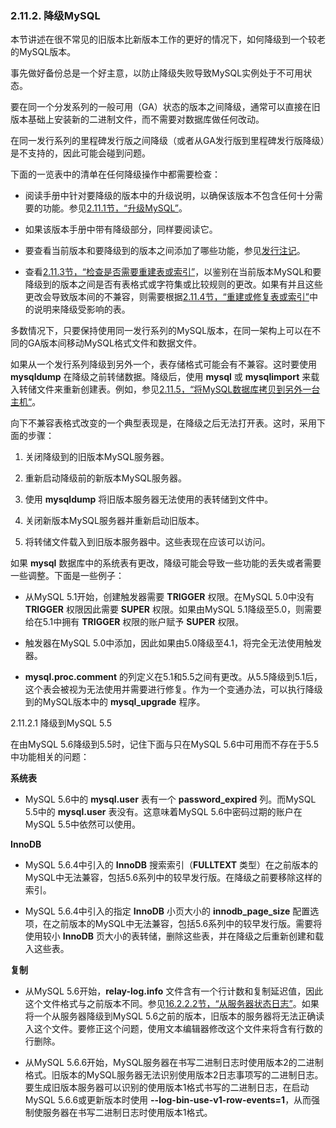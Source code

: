 ### 2.11.2. 降级MySQL

本节讲述在很不常见的旧版本比新版本工作的更好的情况下，如何降级到一个较老的MySQL版本。

事先做好备份总是一个好主意，以防止降级失败导致MySQL实例处于不可用状态。

要在同一个分发系列的一般可用（GA）状态的版本之间降级，通常可以直接在旧版本基础上安装新的二进制文件，而不需要对数据库做任何改动。

在同一发行系列的里程碑发行版之间降级（或者从GA发行版到里程碑发行版降级）是不支持的，因此可能会碰到问题。

下面的一览表中的清单在任何降级操作中都需要检查：

* 阅读手册中针对要降级的版本中的升级说明，以确保该版本不包含任何十分需要的功能。参见[2.11.1节，“升级MySQL”](./02.11.00_Upgrading_or_Downgrading_MySQL.md)。

* 如果该版本手册中带有降级部分，同样要阅读它。

* 要查看当前版本和要降级到的版本之间添加了哪些功能，参见[发行注记](http://dev.mysql.com/doc/relnotes/mysql/5.6/en/)。

* 查看[2.11.3节，“检查是否需要重建表或索引”](./02.11.03_Checking_Whether_Tables_or_Indexes_Must_Be_Rebuilt.md)，以鉴别在当前版本MySQL和要降级到的版本之间是否有表格式或字符集或比较规则的更改。如果有并且这些更改会导致版本间的不兼容，则需要根据[2.11.4节，“重建或修复表或索引”](./02.11.04_Rebuilding_or_Repairing_Tables_or_Indexes.md)中的说明来降级受影响的表。

多数情况下，只要保持使用同一发行系列的MySQL版本，在同一架构上可以在不同的GA版本间移动MySQL格式文件和数据文件。

如果从一个发行系列降级到另外一个，表存储格式可能会有不兼容。这时要使用 **mysqldump** 在降级之前转储数据。降级后，使用 **mysql** 或 **mysqlimport** 来载入转储文件来重新创建表。例如，参见[2.11.5，“将MySQL数据库拷贝到另外一台主机“](./02.11.05_Copying_MySQL_Databases_to_Another_Machine.md)。

向下不兼容表格式改变的一个典型表现是，在降级之后无法打开表。这时，采用下面的步骤：

1. 关闭降级到的旧版本MySQL服务器。

2. 重新启动降级前的新版本MySQL服务器。

3. 使用 **mysqldump** 将旧版本服务器无法使用的表转储到文件中。

4. 关闭新版本MySQL服务器并重新启动旧版本。

5. 将转储文件载入到旧版本服务器中。这些表现在应该可以访问。

如果 **mysql** 数据库中的系统表有更改，降级可能会导致一些功能的丢失或者需要一些调整。下面是一些例子：

* 从MySQL 5.1开始，创建触发器需要 **TRIGGER** 权限。在MySQL 5.0中没有 **TRIGGER** 权限因此需要 **SUPER** 权限。如果由MySQL 5.1降级至5.0，则需要给在5.1中拥有 **TRIGGER** 权限的账户赋予 **SUPER** 权限。

* 触发器在MySQL 5.0中添加，因此如果由5.0降级至4.1，将完全无法使用触发器。

* **mysql.proc.comment** 的列定义在5.1和5.5之间有更改。从5.5降级到5.1后，这个表会被视为无法使用并需要进行修复。作为一个变通办法，可以执行降级到的MySQL版本中的 **mysql_upgrade** 程序。

<a name="02.11.02.01"/>2.11.2.1 降级到MySQL 5.5

在由MySQL 5.6降级到5.5时，记住下面与只在MySQL 5.6中可用而不存在于5.5中功能相关的问题：

**系统表**

* MySQL 5.6中的 **mysql.user** 表有一个 **password_expired** 列。而MySQL 5.5中的 **mysql.user** 表没有。这意味着MySQL 5.6中密码过期的账户在MySQL 5.5中依然可以使用。

**InnoDB**

* MySQL 5.6.4中引入的 **InnoDB** 搜索索引（**FULLTEXT** 类型）在之前版本的MySQL中无法兼容，包括5.6系列中的较早发行版。在降级之前要移除这样的索引。

* MySQL 5.6.4中引入的指定 **InnoDB** 小页大小的 **innodb_page_size** 配置选项，在之前版本的MySQL中无法兼容，包括5.6系列中的较早发行版。需要将使用较小 **InnoDB** 页大小的表转储，删除这些表，并在降级之后重新创建和载入这些表。

**复制**

* 从MySQL 5.6开始，**relay-log.info** 文件含有一个行计数和复制延迟值，因此这个文件格式与之前版本不同。参见[16.2.2.2节，“从服务器状态日志”](../Chapter_16/16.02.02_Replication_Relay_and_Status_Logs.md#16.02.02.02)。如果将一个从服务器降级到MySQL 5.6之前的版本，旧版本的服务器将无法正确读入这个文件。要修正这个问题，使用文本编辑器修改这个文件来将含有行数的行删除。

* 从MySQL 5.6.6开始，MySQL服务器在书写二进制日志时使用版本2的二进制格式。旧版本的MySQL服务器无法识别使用版本2日志事项写的二进制日志。要生成旧版本服务器可以识别的使用版本1格式书写的二进制日志，在启动MySQL 5.6.6或更新版本时使用 **--log-bin-use-v1-row-events=1**，从而强制使服务器在书写二进制日志时使用版本1格式。